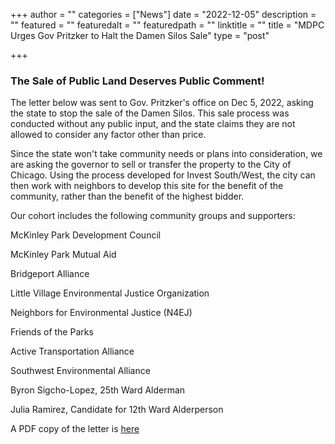 +++
author = ""
categories = ["News"]
date = "2022-12-05"
description = ""
featured = ""
featuredalt = ""
featuredpath = ""
linktitle = ""
title = "MDPC Urges Gov Pritzker to Halt the Damen Silos Sale"
type = "post"

+++ 

### The Sale of Public Land Deserves Public Comment!

The letter below was sent to Gov. Pritzker's office on Dec 5, 2022, asking the state to stop the sale of the Damen Silos.  This sale process was conducted without any public input, and the state claims they are not allowed to consider any factor other than price. 

Since the state won't take community needs or plans into consideration, we are asking the governor to sell or transfer the property to the City of Chicago. Using the process developed for Invest South/West, the city can then work with neighbors to develop this site for the benefit of the community, rather than the benefit of the highest bidder. 

Our cohort includes the following community groups and supporters: 

McKinley Park Development Council

McKinley Park Mutual Aid

Bridgeport Alliance

Little Village Environmental Justice Organization

Neighbors for Environmental Justice (N4EJ)

Friends of the Parks

Active Transportation Alliance

Southwest Environmental Alliance


Byron Sigcho-Lopez, 25th Ward Alderman

Julia Ramirez, Candidate for 12th Ward Alderperson

 A PDF copy of the letter is [here](/pdf/DamenSilosLetter5Dec22.pdf)



